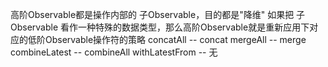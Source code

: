 高阶Observable都是操作内部的 子Observable，目的都是"降维"
如果把 子Observable 看作一种特殊的数据类型，那么高阶Observable就是重新应用下对应的低阶Observable操作符的策略
concatAll -- concat
mergeAll  -- merge
combineLatest -- combineAll
withLatestFrom -- 无